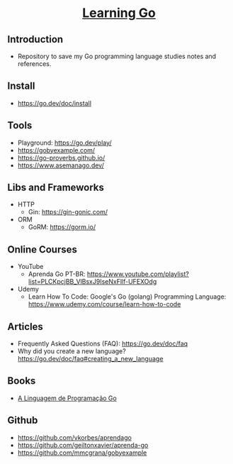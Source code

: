 <div align="center">
 <h1 align="center"><a href="https://go.dev/" target="_blank">Learning Go</a></h1>
</div>

## Introduction
- Repository to save my Go programming language studies notes and references.

## Install
- https://go.dev/doc/install

## Tools
- Playground: https://go.dev/play/
- <https://gobyexample.com/>
- <https://go-proverbs.github.io/>
- <https://www.asemanago.dev/>

## Libs and Frameworks

- HTTP
   - Gin: <https://gin-gonic.com/>
- ORM
   - GoRM: <https://gorm.io/>

## Online Courses

- YouTube
   - Aprenda Go PT-BR: <https://www.youtube.com/playlist?list=PLCKpcjBB_VlBsxJ9IseNxFllf-UFEXOdg>
- Udemy
   - Learn How To Code: Google's Go (golang) Programming Language: <https://www.udemy.com/course/learn-how-to-code>

## Articles
- Frequently Asked Questions (FAQ): <https://go.dev/doc/faq>
- Why did you create a new language? <https://go.dev/doc/faq#creating_a_new_language>

## Books
- [A Linguagem de Programação Go](https://www.amazon.com.br/Linguagem-Programa%C3%A7%C3%A3o-Go-Alan-Donovan-ebook/dp/B07KDDJQXS/ref=tmm_kin_swatch_0?_encoding=UTF8&qid=&sr=#customerReviews)

## Github
- <https://github.com/vkorbes/aprendago>
- <https://github.com/geiltonxavier/aprenda-go>
- <https://github.com/mmcgrana/gobyexample>